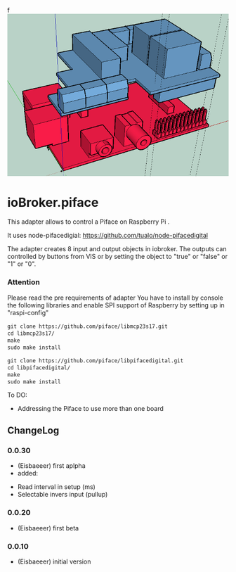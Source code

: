 f![Logo](admin/piface.png)
# ioBroker.piface

This adapter allows to control a Piface on Raspberry Pi .

It uses node-pifacedigial: https://github.com/tualo/node-pifacedigital

The adapter creates 8 input and output objects in iobroker.
The outputs can controlled by buttons from VIS or by setting the object to
"true" or "false" or "1" or "0".

### Attention
Please read the pre requirements of adapter
You have to install by console the following libraries and enable SPI support of Raspberry
by setting up in "raspi-config"

```
git clone https://github.com/piface/libmcp23s17.git
cd libmcp23s17/
make
sudo make install
```

```
git clone https://github.com/piface/libpifacedigital.git
cd libpifacedigital/
make
sudo make install
```

To DO:
- Addressing the Piface to use more than one board

## ChangeLog

### 0.0.30
* (Eisbaeeer) first aplpha
* added:
- Read interval in setup (ms)
- Selectable invers input (pullup)

### 0.0.20
* (Eisbaeeer) first beta

### 0.0.10
* (Eisbaeeer) initial version

